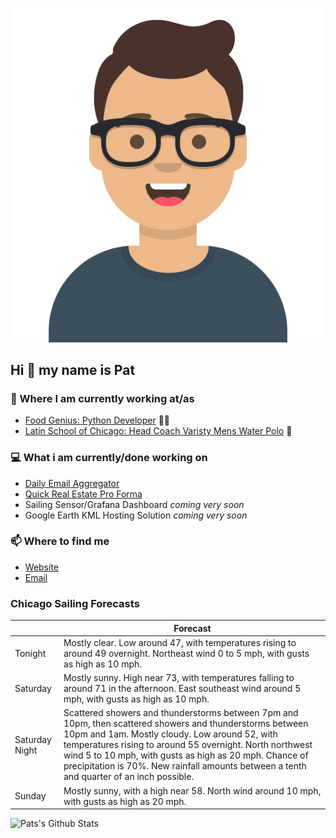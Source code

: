 [![Social banner for p-j-falconer](https://raw.githubusercontent.com/P-J-FALCONER/P-J-FALCONER/master/assets/avataaars.svg)](https://patfalconer.com/)
## Hi :wave: my name is Pat

### 💼 Where I am currently working at/as
- [Food Genius: Python Developer](https://getfoodgenius.com/) 🍔🐍
- [Latin School of Chicago: Head Coach Varisty Mens Water Polo](https://www.latinschool.org/) 🤽


### 💻 What i am currently/done working on
 - [Daily Email Aggregator](https://github.com/P-J-FALCONER/dott_daily_mail)
 - [Quick Real Estate Pro Forma](https://github.com/P-J-FALCONER/henry)
 - Sailing Sensor/Grafana Dashboard *coming very soon*
 - Google Earth KML Hosting Solution *coming very soon*

### 📫 Where to find me
 - [Website](https://patfalconer.com/)
 - [Email](mailto:patrick.j.falconer@gmail.com)


### Chicago Sailing Forecasts
|   | Forecast  |
|---|---|
| Tonight | Mostly clear. Low around 47, with temperatures rising to around 49 overnight. Northeast wind 0 to 5 mph, with gusts as high as 10 mph. |
| Saturday | Mostly sunny. High near 73, with temperatures falling to around 71 in the afternoon. East southeast wind around 5 mph, with gusts as high as 10 mph. |
| Saturday Night | Scattered showers and thunderstorms between 7pm and 10pm, then scattered showers and thunderstorms between 10pm and 1am. Mostly cloudy. Low around 52, with temperatures rising to around 55 overnight. North northwest wind 5 to 10 mph, with gusts as high as 20 mph. Chance of precipitation is 70%. New rainfall amounts between a tenth and quarter of an inch possible. |
| Sunday | Mostly sunny, with a high near 58. North wind around 10 mph, with gusts as high as 20 mph. |

![Pats's Github Stats](https://github-readme-stats.vercel.app/api?username=p-j-falconer&show_icons=true&theme=radical)
